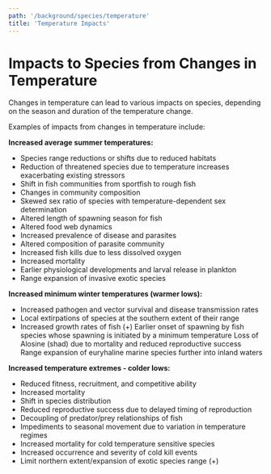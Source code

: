 ```yaml
---
path: '/background/species/temperature'
title: 'Temperature Impacts'
---
```


# Impacts to Species from Changes in Temperature

Changes in temperature can lead to various impacts on species, depending on the season and duration of the temperature change.

Examples of impacts from changes in temperature include:

**Increased average summer temperatures:**

- Species range reductions or shifts due to reduced habitats
- Reduction of threatened species due to temperature increases exacerbating existing stressors
- Shift in fish communities from sportfish to rough fish
- Changes in community composition
- Skewed sex ratio of species with temperature-dependent sex determination
- Altered length of spawning season for fish
- Altered food web dynamics
- Increased prevalence of disease and parasites
- Altered composition of parasite community
- Increased fish kills due to less dissolved oxygen
- Increased mortality
- Earlier physiological developments and larval release in plankton
- Range expansion of invasive exotic species

**Increased minimum winter temperatures (warmer lows):**

- Increased pathogen and vector survival and disease transmission rates
- Local extirpations of species at the southern extent of their range
- Increased growth rates of fish (+)
  Earlier onset of spawning by fish species whose spawning is initiated by a minimum temperature
  Loss of Alosine (shad) due to mortality and reduced reproductive success
  Range expansion of euryhaline marine species further into inland waters

**Increased temperature extremes - colder lows:**

- Reduced fitness, recruitment, and competitive ability
- Increased mortality
- Shift in species distribution
- Reduced reproductive success due to delayed timing of reproduction
- Decoupling of predator/prey relationships of fish
- Impediments to seasonal movement due to variation in temperature regimes
- Increased mortality for cold temperature sensitive species
- Increased occurrence and severity of cold kill events
- Limit northern extent/expansion of exotic species range (+)
